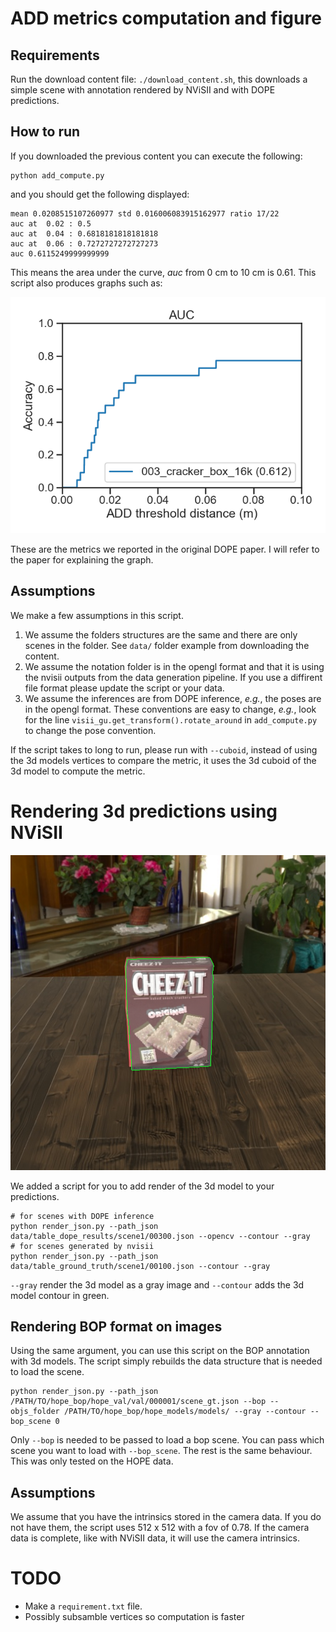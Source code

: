 # ADD metrics computation and figure

## Requirements

Run the download content file: `./download_content.sh`, this downloads a simple scene with annotation rendered by NViSII and with DOPE predictions.

## How to run

If you downloaded the previous content you can execute the following: 

```
python add_compute.py
```
and you should get the following displayed:
```
mean 0.0208515107260977 std 0.016006083915162977 ratio 17/22
auc at  0.02 : 0.5
auc at  0.04 : 0.6818181818181818
auc at  0.06 : 0.7272727272727273
auc 0.6115249999999999
```
This means the area under the curve, *auc* from 0 cm to 10 cm is 0.61. This script also produces graphs such as: 

![example of graph](results/output.png)

These are the metrics we reported in the original DOPE paper. I will refer to the paper for explaining the graph. 

## Assumptions
We make a few assumptions in this script. 
1. We assume the folders structures are the same and there are only scenes in the folder. See `data/` folder example from downloading the content. 
2. We assume the notation folder is in the opengl format and that it is using the nvisii outputs from the data generation pipeline. If you use a diffirent file format please update the script or your data. 
3. We assume the inferences are from DOPE inference, _e.g._, the poses are in the opengl format. These conventions are easy to change, _e.g._, look for the line `visii_gu.get_transform().rotate_around` in `add_compute.py` to change the pose convention.

If the script takes to long to run, please run with `--cuboid`, instead of using the 3d models vertices to compare the metric, it uses the 3d cuboid of the 3d model to compute the metric.

# Rendering 3d predictions using NViSII 

![example of overlay](overlay.png)

We added a script for you to add render of the 3d model to your predictions. 
```
# for scenes with DOPE inference
python render_json.py --path_json data/table_dope_results/scene1/00300.json --opencv --contour --gray
# for scenes generated by nvisii 
python render_json.py --path_json data/table_ground_truth/scene1/00100.json --contour --gray
```

`--gray` render the 3d model as a gray image and `--contour` adds the 3d model contour in green. 

## Rendering BOP format on images 

Using the same argument, you can use this script on the BOP annotation with 3d models. The script simply rebuilds the data structure that is needed to load the scene. 

```
python render_json.py --path_json /PATH/TO/hope_bop/hope_val/val/000001/scene_gt.json --bop --objs_folder /PATH/TO/hope_bop/hope_models/models/ --gray --contour --bop_scene 0
```

Only `--bop` is needed to be passed to load a bop scene. You can pass which scene you want to load with `--bop_scene`. The rest is the same behaviour. This was only tested on the HOPE data. 

## Assumptions 

We assume that you have the intrinsics stored in the camera data. If you do not have them, the script uses 512 x 512 with a fov of 0.78. If the camera data is complete, like with NViSII data, it will use the camera intrinsics. 

# TODO 
- Make a `requirement.txt` file. 
- Possibly subsamble vertices so computation is faster
<!-- - make a script to visualize the json files from DOPE -->